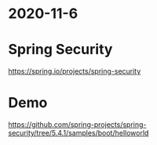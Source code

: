 # 2020-11-6

# Spring Security

https://spring.io/projects/spring-security

# Demo

https://github.com/spring-projects/spring-security/tree/5.4.1/samples/boot/helloworld